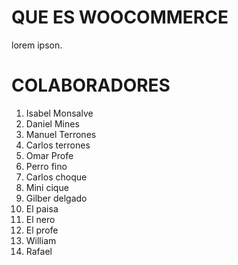 # QUE ES WOOCOMMERCE

lorem ipson.

# COLABORADORES

1. Isabel Monsalve
2. Daniel Mines
3. Manuel Terrones
4. Carlos terrones
5. Omar Profe
6. Perro fino
7. Carlos choque
8. Mini cique
9. Gilber delgado
10. El paisa
11. El nero
11. El profe
11. William
12. Rafael
